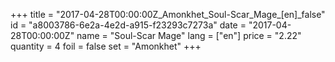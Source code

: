 +++
title = "2017-04-28T00:00:00Z_Amonkhet_Soul-Scar_Mage_[en]_false"
id = "a8003786-6e2a-4e2d-a915-f23293c7273a"
date = "2017-04-28T00:00:00Z"
name = "Soul-Scar Mage"
lang = ["en"]
price = "2.22"
quantity = 4
foil = false
set = "Amonkhet"
+++
